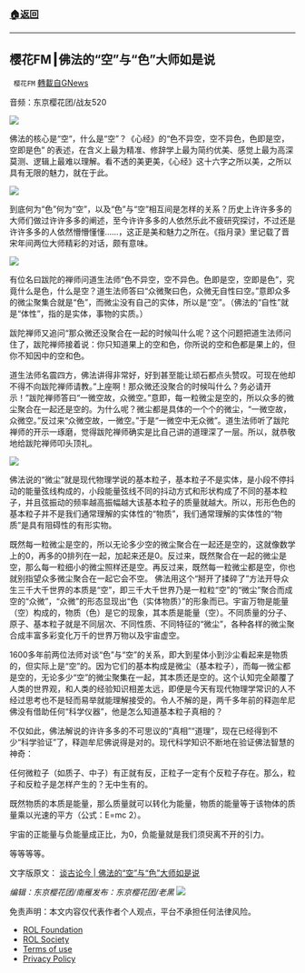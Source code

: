 ###  [:house:返回](README.md)
---


## 樱花FM┃佛法的“空”与“色”大师如是说
` 樱花FM` [轉載自GNews](https://gnews.org/zh-hans/2435192/)

音频：东京樱花团/战友520
  
![](https://assets.gnews.org/wp-content/uploads/2022/04/佛法的空与色大师如是说1-1.png)
 
佛法的核心是“空“，什么是“空”？《心经》的“色不异空，空不异色，色即是空，空即是色” 的表述，在含义上最为精准、修辞学上最为简约优美、感觉上最为高深莫测、逻辑上最难以理解。看不透的美更美，《心经》这十六字之所以美，之所以具有无限的魅力，就在于此。
 
![](https://assets.gnews.org/wp-content/uploads/2022/04/佛法的空与色大师如是说2-1.png)
 
到底何为“色”何为“空”，以及“色”与“空”相互间是怎样的关系？历史上许许多多的大师们做过许许多多的阐述，至今许许多多的人依然乐此不疲研究探讨，不过还是许许多多的人依然懵懵懂懂……，这正是美和魅力之所在。《指月录》里记载了晋宋年间两位大师精彩的对话，颇有意味。
 
![](https://assets.gnews.org/wp-content/uploads/2022/04/佛法的空与色大师如是说3-1.png)
 
有位名曰跋陀的禅师问道生法师“色不异空，空不异色。色即是空，空即是色”，究竟什么是色，什么是空？道生法师答曰“众微聚曰色，众微无自性曰空。”意即众多的微尘聚集合就是“色”，而微尘没有自己的实体，所以是“空”。（佛法的“自性”就是“体性”，指的是实体，事物的实质。）
 
跋陀禅师又追问“那众微还没聚合在一起的时候叫什么呢？这个问题把道生法师问住了，跋陀禅师接着说：你只知道果上的空和色，你所说的空和色都是果上的，但你不知因中的空和色。
 
道生法师名震四方，佛法讲得非常好，好到甚至能让顽石都点头赞叹。可现在他却不得不向跋陀禅师请教。”上座啊！那众微还没聚合的时候叫什么？务必请开示！”跋陀禅师答曰“一微空故，众微空。”意即，每一粒微尘是空的，所以众多的微尘聚合在一起还是空的。为什么呢？微尘都是具体的一个个的微尘，“一微空故，众微空。”反过来“众微空故，一微空。”于是“一微空中无众微”。道生法师听了跋陀禅师的开示一琢磨，觉得跋陀禅师确实是比自己讲的道理深了一层。所以，就恭敬地给跋陀禅师叩头顶礼。
 
![](https://assets.gnews.org/wp-content/uploads/2022/04/佛法的空与色大师如是说5-1.png)
 
佛法说的“微尘”就是现代物理学说的基本粒子，基本粒子不是实体，是小段不停抖动的能量弦线构成的，小段能量弦线不同的抖动方式和形状构成了不同的基本粒子，并且弦振动的频率越高振幅越大该基本粒子的质量就越大。所以，形形色色的基本粒子并不是我们通常理解的实体性的“物质”，我们通常理解的实体性的“物质”是具有阻碍性的有形实物。
 
既然每一粒微尘是空的，所以无论多少空的微尘聚合在一起还是空的，这就像数学上的0，再多的0排列在一起，加起来还是0。反过来，既然聚合在一起的微尘是空，那么每一粒细小的微尘照样还是空。再反过来，既然每一粒微尘都是空，你也就别指望众多微尘聚合在一起它会不空。 佛法用这个“掰开了揉碎了”方法开导众生三千大千世界的本质是“空”，即三千大千世界乃是一粒粒“空”的“微尘”聚合而成空的“众微”，“众微”的形态显现出“色（实体物质）”的形象而已。宇宙万物是能量（空）构成的，物质（色）是它的现象，其本质是能量（空）。不同质量的分子、原子、基本粒子就是不同层次、不同性质、不同特征的“微尘”，各种各样的微尘聚合成丰富多彩变化万千的世界万物以及宇宙虚空。
 
1600多年前两位法师对谈“色”与“空”的关系，即大到星体小到沙尘看起来是物质的，但实际上是“空”的。因为它们的基本构成是微尘（基本粒子），而每一微尘都是空的，无论多少“空”的微尘聚集在一起，其本质还是空的。这个认知完全颠覆了人类的世界观，和人类的经验知识相差太远，即便是今天有现代物理学常识的人不经过思考也不是轻而易举就能理解接受的。令人不解的是，两千多年前的释迦牟尼佛没有借助任何“科学仪器”，他是怎么知道基本粒子真相的？
 
不仅如此，佛法解说的许许多多的不可思议的“真相”“道理”，现在已经得到不少“科学验证”了，释迦牟尼佛说得是对的。现代科学知识不断地在验证佛法智慧的神奇：
 
任何微粒子（如质子、中子）有正就有反，正粒子一定有个反粒子存在。那么，粒子和反粒子是怎样产生的？无中生有的。
 
既然物质的本质是能量，那么质量就可以转化为能量，物质的能量等于该物体的质量乘以光速的平方（公式：E=mc 2）。
 
宇宙的正能量与负能量成正比，为0，负能量就是我们须臾离不开的引力。
 
等等等等。
 
文字版原文：
[谈古论今 | 佛法的“空”与“色”大师如是说](https://gnews.org/zh-hans/2402140/)
 
*编辑：东京樱花团/南雁发布：东京樱花团/老黑*
 ![](https://assets.gnews.org/wp-content/uploads/2022/04/二维码-2.jpg) 

免责声明：本文内容仅代表作者个人观点，平台不承担任何法律风险。
  
- [ROL Foundation](https://rolfoundation.org/)
- [ROL Society](https://rolsociety.org/)
- [Terms of use](https://gnews.org/terms-of-use-3/)
- [Privacy Policy](https://gnews.org/privacy-policy/)

